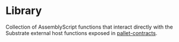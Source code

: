 # Library

Collection of AssemblyScript functions that interact directly with the Substrate external host functions exposed in [pallet-contracts](https://github.com/paritytech/substrate/blob/master/frame/contracts/COMPLEXITY.md#externalities).
